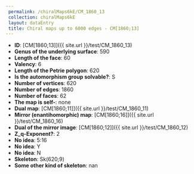 ```yaml
--- 
 permalink: /chiralMaps6kE/CM_1860_13 
 collection: chiralMaps6kE
 layout: dataEntry
 title: Chiral maps up to 6000 edges - CM[1860;13]
---
```


- **ID**: [CM[1860;13]]({{ site.url }}/test/CM_1860_13)
- **Genus of the underlying surface**: 590
- **Length of the face**: 60
- **Valency**: 6
- **Length of the Petrie polygon**: 620
- **Is the automorphism group solvable?**: S
- **Number of vertices**: 620
- **Number of edges**: 1860
- **Number of faces**: 62
- **The map is self-**: none
- **Dual map**: [CM[1860;11]]({{ site.url }}/test/CM_1860_11)
- **Mirror (enantihomorphic) map**: [CM[1860;16]]({{ site.url }}/test/CM_1860_16)
- **Dual of the mirror image**: [CM[1860;12]]({{ site.url }}/test/CM_1860_12)
- **Z_q-Exponent?**: 2
- **No idea**:  5:16
- **No idea**: Y
- **No idea**: N
- **Skeleton**: Sk(620;9)
- **Some other kind of skeleton**: nan
